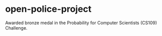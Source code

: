 # open-police-project

Awarded bronze medal in the Probability for Computer Scientists (CS109) Challenge. 
